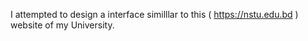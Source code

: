  I attempted to design a interface similllar to this ( https://nstu.edu.bd ) website of my University.
